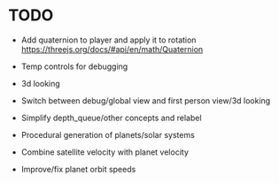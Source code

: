 # TODO

- Add quaternion to player and apply it to rotation
https://threejs.org/docs/#api/en/math/Quaternion

- Temp controls for debugging
- 3d looking
- Switch between debug/global view and first person view/3d looking

- Simplify depth_queue/other concepts and relabel
- Procedural generation of planets/solar systems
- Combine satellite velocity with planet velocity
- Improve/fix planet orbit speeds
